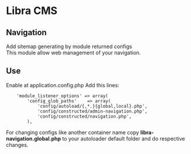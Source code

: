 Libra CMS
=======================
Navigation
-----------------------
Add sitemap generating by module returned configs  
This module allow web management of your navigation.

## Use
  Enable at application.config.php
  Add this lines:

~~~
    'module_listener_options' => array(
        'config_glob_paths'    => array(
            'config/autoload/{,*.}{global,local}.php',
            'config/constructed/admin-navigation.php',
            'config/constructed/navigation.php',
        ),
~~~

For changing configs like another container name copy __libra-navigation.global.php__
to your autoloader default folder and do respective changes.